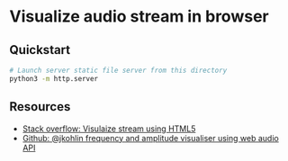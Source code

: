 # Visualize audio stream in browser

## Quickstart
```bash
# Launch server static file server from this directory
python3 -m http.server
```

## Resources
- [Stack overflow: Visulaize stream using HTML5](https://stackoverflow.com/questions/44479560/creating-an-audio-visualizer-using-html5/49330113#49330113)
- [Github: @jkohlin frequency and amplitude visualiser using web audio API](https://gist.github.com/jkohlin/b574145ca23d272a683f34e3c211154b)